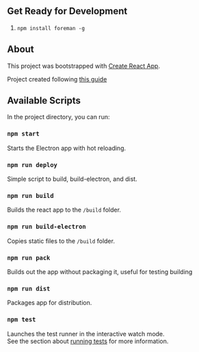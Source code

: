 ## Get Ready for Development
1. `npm install foreman -g`

## About

This project was bootstrapped with [Create React App](https://github.com/facebook/create-react-app).

Project created following [this guide](https://flaviocopes.com/react-electron/)

## Available Scripts

In the project directory, you can run:

### `npm start`
Starts the Electron app with hot reloading.

### `npm run deploy`
Simple script to build, build-electron, and dist.

### `npm run build`
Builds the react app to the `/build` folder.

### `npm run build-electron`
Copies static files to the `/build` folder.

### `npm run pack`
Builds out the app without packaging it, useful for testing building

### `npm run dist`
Packages app for distribution.

### `npm test`

Launches the test runner in the interactive watch mode.<br />
See the section about [running tests](https://facebook.github.io/create-react-app/docs/running-tests) for more information.
